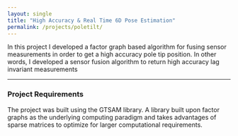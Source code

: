 ```yaml
---
layout: single
title: "High Accuracy & Real Time 6D Pose Estimation"
permalink: /projects/poletilt/
---
```

In this project I developed a factor graph based algorithm for fusing sensor measurements in order to get a high accuracy pole tip position. 
In other words, I developed a sensor fusion algorithm to return high accuracy lag invariant measurements

-----------------------

### Project Requirements
The project was built using the GTSAM library. A library built upon factor graphs as the underlying computing paradigm and takes advantages of sparse matrices to optimize for larger computational requirements.
